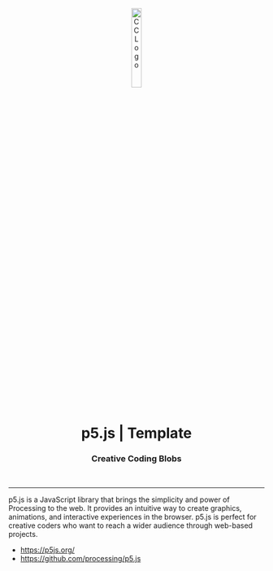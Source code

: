 <p align="center">
    <img src="https://github.com/scape-agency/blob.cc/blob/bfe4005975f28f73278ef0ee5cb0b700f5a9d30f/res/logo/logo-07-topaz.png" width="20%" height="20%" alt="CC Logo">
</p>
<h1 align='center' style='border-bottom: none;'>p5.js | Template</h1>
<h3 align='center'>Creative Coding Blobs</h3>
<br/>

---

p5.js is a JavaScript library that brings the simplicity and power of Processing to the web. It provides an intuitive way to create graphics, animations, and interactive experiences in the browser. p5.js is perfect for creative coders who want to reach a wider audience through web-based projects.

- https://p5js.org/
- https://github.com/processing/p5.js
